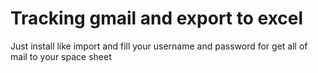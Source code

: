 # Tracking gmail and export to excel

Just install like import
and fill your username and password for get all of mail to your space sheet
